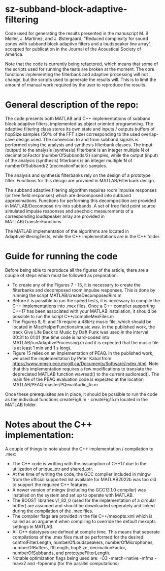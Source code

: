 # sz-subband-block-adaptive-filtering
Code used for generating the results presented in the manuscript M. B. Møller, J. Martinez, and J. Østergaard, "Reduced complexity for sound zones with subband block adaptive filters and a loudspeaker line array", accepted for publication in the Journal of the Acoustical Society of America.

Note that the code is currently being refactored, which means that some of the scripts used for running the tests are broken at the moment. The core functions implementing the filterbank and adaptive processing will not change, but the scripts used to generate the results will. This is to limit the amount of manual work required by the user to reproduce the results.

# General description of the repo:
The code presents both MATLAB and C++ implementations of subband block adaptive filters, implemented as object oriented programming.
The adaptive filtering class stores its own state and inputs / outputs buffers of hopSize samples (50% of the FFT size) corresponding to the used overlap-save design used.
The conversion to and from subband signals is performed using the analysis and synthesis filterbank classes. The input (output) to the analysis (synthesis) filterbank is an integer multiple N of decimationFactor (numberOfSubbands/2) samples, while the output (input) of the analysis (synthesis) filterbank is an integer multiple N of numberOfSubband/2 (decimationFactor) samples.

The analysis and synthesis filterbanks rely on the design of a prototype filter. Functions for this design are provided in MATLAB/Filterbank design.

The subband adaptive filtering algorithm requires room impulse responses (or free field responses) which are decomposed into subband approximations. Functions for performing this decomposition are provided in MATLAB/Decompose rirs into subbands. A set of free field point source simulated impulse responses and anechoic measurements of a corresponding loudspeaker array are provided in MATLAB/TransferFunctions.

The MATLAB implementation of the algorithms are located in AdaptiveFilteringTests, while the C++ implementations are in the C++ folder.

# Guide for running the code
Before being able to reproduce all the figures of the article, there are a couple of steps which must be followed as preparation:
 - To create any of the Figures 7 - 15, it is necessary to create the filterbanks and decomposed room impulse responses. This is done by running the script MATLAB/createDecomposedRirs.m
 - Before it is possible to run the speed tests, it is necessary to compile the C++ implementations into .mex files. Once a C++ compiler supporting C++17 has been associated with your MATLAB installation, it should be possible to run the script C++/complieMexFiles.m
 - The Figures 8, 9, and 15 require a 48kHz music file, which should be located in MiscHelperFunctions/music.wav. In the published work, the track Give Life Back to Music by Daft Punk was used in the interval 00:31 to 01:01 (the time code is hard-coded into MATLAB/runAdaptiveProcessing.m and it is expected that the music file is at least 1 min and 1 s long).
 - Figure 15 relies on an implementation of PEAQ. In the published work, we used the implementation by Peter Kabal from https://www.mmsp.ece.mcgill.ca/Documents/Software/index.html. Note that this implementation requires a few modifications to translate the depreciated MATLAB function wavread() to the current audioread(). The main file of the PEAQ evaluation code is expected at the location MATLAB/PEAQ-master/PQevalAudio_fn.m

Once these prerequisites are in place, it should be possible to run the code as the individual functions createFig6.m - createFig15.m located in the MATLAB folder.



# Notes about the C++ implementation:
A couple of things to note about the C++ implementation / compilation to .mex:
 - The C++ code is writting with the assumption of C++17 due to the utilization of unique_ptr and shared_ptr.
 - At the time of writing the code, the GCC compiler included in mingw from the official supported list available for MATLAB2022b was too old to support the required C++ features.
 - A newer version of mingw (including the GCC13.1.0 compiler) was installed on the system and set up to operate with MATLAB.
 - The BOOST libraries v1_82_0 (used for the implementation of a circular buffer) are assumed and should be downloaded seperately and linked during the compilation of the .mex files.
 - The compiler flags are provided in the file C++/mexopts.xml which is called as an argument when compiling to override the default mexopts settings in MATLAB.
 - All C++ datatypes are defined at compile time. This means that seperate compilations of the .mex files must be performed for the desired controlFilterLength, numberOfLoudspeakers, numberOfMicrophones, numberOfBuffers, fftLength, hopSize, decimationFactor, numberOfSubbands, and prototypeFilterLength.
 - Notable optimization flags being used are: -O3 -march=native -mfma -mavx2 and -fopenmp (for the parallel computations)
